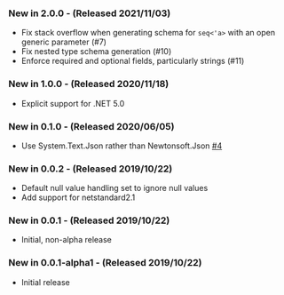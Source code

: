 ### New in 2.0.0 - (Released 2021/11/03)
* Fix stack overflow when generating schema for `seq<'a>` with an open generic parameter (#7)
* Fix nested type schema generation (#10)
* Enforce required and optional fields, particularly strings (#11)

### New in 1.0.0 - (Released 2020/11/18)
* Explicit support for .NET 5.0

### New in 0.1.0 - (Released 2020/06/05)
* Use System.Text.Json rather than Newtonsoft.Json [#4](https://github.com/panesofglass/FSharp.Data.JsonSchema/pull/5)

### New in 0.0.2 - (Released 2019/10/22)
* Default null value handling set to ignore null values
* Add support for netstandard2.1

### New in 0.0.1 - (Released 2019/10/22)
* Initial, non-alpha release

### New in 0.0.1-alpha1 - (Released 2019/10/22)
* Initial release
